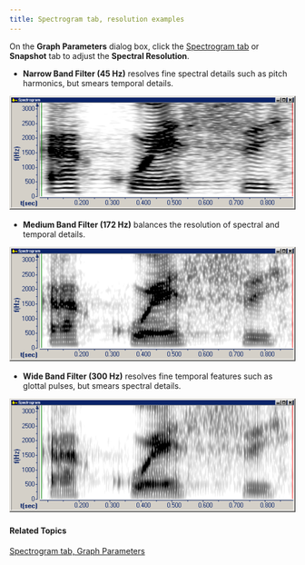 ```yaml
---
title: Spectrogram tab, resolution examples
---
```


On the **Graph Parameters** dialog box, click the [Spectrogram tab](spectrogram-tab) or **Snapshot** tab to adjust the **Spectral Resolution**.

- **Narrow Band Filter (45 Hz)** resolves fine spectral details such as pitch harmonics, but smears temporal details.

![](../../../../images/narrow.png)

- **Medium Band Filter (172 Hz)** balances the resolution of spectral and temporal details.

![](../../../../images/medium.png)

- **Wide Band Filter (300 Hz)** resolves fine temporal features such as glottal pulses, but smears spectral details.

![](../../../../images/wide.png)

#### **Related Topics**
[Spectrogram tab, Graph Parameters](spectrogram-tab)

